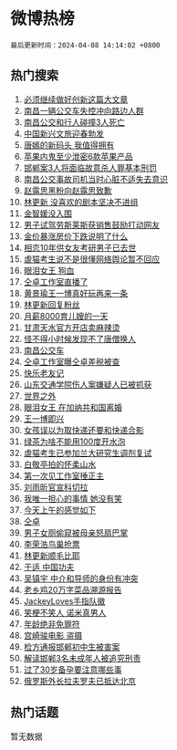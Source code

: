 # 微博热榜

`最后更新时间：2024-04-08 14:14:02 +0800`

## 热门搜索

1. [必须继续做好创新这篇大文章](https://m.weibo.cn/search?containerid=100103type%3D1%26t%3D10%26q%3D%23%E5%BF%85%E9%A1%BB%E7%BB%A7%E7%BB%AD%E5%81%9A%E5%A5%BD%E5%88%9B%E6%96%B0%E8%BF%99%E7%AF%87%E5%A4%A7%E6%96%87%E7%AB%A0%23&stream_entry_id=51&isnewpage=1&extparam=seat%3D1%26pos%3D0%26q%3D%2523%25E5%25BF%2585%25E9%25A1%25BB%25E7%25BB%25A7%25E7%25BB%25AD%25E5%2581%259A%25E5%25A5%25BD%25E5%2588%259B%25E6%2596%25B0%25E8%25BF%2599%25E7%25AF%2587%25E5%25A4%25A7%25E6%2596%2587%25E7%25AB%25A0%2523%26stream_entry_id%3D51%26dgr%3D0%26c_type%3D51%26filter_type%3Drealtimehot%26cate%3D10103%26display_time%3D1712556841%26pre_seqid%3D1712556841607016257129)
1. [南昌一辆公交车失控冲向路边人群](https://m.weibo.cn/search?containerid=100103type%3D1%26t%3D10%26q%3D%23%E5%8D%97%E6%98%8C%E4%B8%80%E8%BE%86%E5%85%AC%E4%BA%A4%E8%BD%A6%E5%A4%B1%E6%8E%A7%E5%86%B2%E5%90%91%E8%B7%AF%E8%BE%B9%E4%BA%BA%E7%BE%A4%23&stream_entry_id=31&isnewpage=1&extparam=seat%3D1%26pos%3D0%26flag%3D1%26q%3D%2523%25E5%258D%2597%25E6%2598%258C%25E4%25B8%2580%25E8%25BE%2586%25E5%2585%25AC%25E4%25BA%25A4%25E8%25BD%25A6%25E5%25A4%25B1%25E6%258E%25A7%25E5%2586%25B2%25E5%2590%2591%25E8%25B7%25AF%25E8%25BE%25B9%25E4%25BA%25BA%25E7%25BE%25A4%2523%26dgr%3D0%26c_type%3D31%26cate%3D5001%26band_rank%3D1%26stream_entry_id%3D31%26lcate%3D5001%26filter_type%3Drealtimehot%26realpos%3D1%26display_time%3D1712556841%26pre_seqid%3D1712556841607016257129)
1. [南昌公交和行人碰撞3人死亡](https://m.weibo.cn/search?containerid=100103type%3D1%26t%3D10%26q%3D%23%E5%8D%97%E6%98%8C%E5%85%AC%E4%BA%A4%E5%92%8C%E8%A1%8C%E4%BA%BA%E7%A2%B0%E6%92%9E3%E4%BA%BA%E6%AD%BB%E4%BA%A1%23&stream_entry_id=31&isnewpage=1&extparam=seat%3D1%26pos%3D1%26flag%3D1%26q%3D%2523%25E5%258D%2597%25E6%2598%258C%25E5%2585%25AC%25E4%25BA%25A4%25E5%2592%258C%25E8%25A1%258C%25E4%25BA%25BA%25E7%25A2%25B0%25E6%2592%259E3%25E4%25BA%25BA%25E6%25AD%25BB%25E4%25BA%25A1%2523%26dgr%3D0%26c_type%3D31%26cate%3D5001%26band_rank%3D2%26stream_entry_id%3D31%26lcate%3D5001%26filter_type%3Drealtimehot%26realpos%3D2%26display_time%3D1712556841%26pre_seqid%3D1712556841607016257129)
1. [中国新兴文旅迎春勃发](https://m.weibo.cn/search?containerid=100103type%3D1%26t%3D10%26q%3D%23%E4%B8%AD%E5%9B%BD%E6%96%B0%E5%85%B4%E6%96%87%E6%97%85%E8%BF%8E%E6%98%A5%E5%8B%83%E5%8F%91%23&stream_entry_id=31&isnewpage=1&extparam=seat%3D1%26pos%3D2%26flag%3D0%26q%3D%2523%25E4%25B8%25AD%25E5%259B%25BD%25E6%2596%25B0%25E5%2585%25B4%25E6%2596%2587%25E6%2597%2585%25E8%25BF%258E%25E6%2598%25A5%25E5%258B%2583%25E5%258F%2591%2523%26dgr%3D0%26c_type%3D31%26cate%3D5001%26band_rank%3D3%26stream_entry_id%3D31%26lcate%3D5001%26filter_type%3Drealtimehot%26realpos%3D3%26display_time%3D1712556841%26pre_seqid%3D1712556841607016257129)
1. [唐嫣的新码头 我值得拥有](https://m.weibo.cn/search?containerid=100103type%3D1%26t%3D10%26q%3D%23%E5%94%90%E5%AB%A3%E7%9A%84%E6%96%B0%E7%A0%81%E5%A4%B4+%E6%88%91%E5%80%BC%E5%BE%97%E6%8B%A5%E6%9C%89%23&stream_entry_id=31&isnewpage=1&extparam=seat%3D1%26pos%3D3%26topic_ad%3D1%26q%3D%2523%25E5%2594%2590%25E5%25AB%25A3%25E7%259A%2584%25E6%2596%25B0%25E7%25A0%2581%25E5%25A4%25B4%2520%25E6%2588%2591%25E5%2580%25BC%25E5%25BE%2597%25E6%258B%25A5%25E6%259C%2589%2523%26dgr%3D0%26c_type%3D31%26adid%3D230255%26cate%3D5001%26band_rank%3D4%26stream_entry_id%3D31%26is_ad_pos%3D1%26filter_type%3Drealtimehot%26lcate%3D5001%26display_time%3D1712556841%26pre_seqid%3D1712556841607016257129)
1. [苹果内鬼至少泄密6款苹果产品](https://m.weibo.cn/search?containerid=100103type%3D1%26t%3D10%26q%3D%23%E8%8B%B9%E6%9E%9C%E5%86%85%E9%AC%BC%E8%87%B3%E5%B0%91%E6%B3%84%E5%AF%866%E6%AC%BE%E8%8B%B9%E6%9E%9C%E4%BA%A7%E5%93%81%23&stream_entry_id=31&isnewpage=1&extparam=seat%3D1%26pos%3D4%26flag%3D2%26q%3D%2523%25E8%258B%25B9%25E6%259E%259C%25E5%2586%2585%25E9%25AC%25BC%25E8%2587%25B3%25E5%25B0%2591%25E6%25B3%2584%25E5%25AF%25866%25E6%25AC%25BE%25E8%258B%25B9%25E6%259E%259C%25E4%25BA%25A7%25E5%2593%2581%2523%26dgr%3D0%26c_type%3D31%26cate%3D5001%26band_rank%3D4%26stream_entry_id%3D31%26lcate%3D5001%26filter_type%3Drealtimehot%26realpos%3D4%26display_time%3D1712556841%26pre_seqid%3D1712556841607016257129)
1. [邯郸案3人将面临故意杀人罪基本刑罚](https://m.weibo.cn/search?containerid=100103type%3D1%26t%3D10%26q%3D%23%E9%82%AF%E9%83%B8%E6%A1%883%E4%BA%BA%E5%B0%86%E9%9D%A2%E4%B8%B4%E6%95%85%E6%84%8F%E6%9D%80%E4%BA%BA%E7%BD%AA%E5%9F%BA%E6%9C%AC%E5%88%91%E7%BD%9A%23&stream_entry_id=31&isnewpage=1&extparam=seat%3D1%26pos%3D5%26flag%3D0%26q%3D%2523%25E9%2582%25AF%25E9%2583%25B8%25E6%25A1%25883%25E4%25BA%25BA%25E5%25B0%2586%25E9%259D%25A2%25E4%25B8%25B4%25E6%2595%2585%25E6%2584%258F%25E6%259D%2580%25E4%25BA%25BA%25E7%25BD%25AA%25E5%259F%25BA%25E6%259C%25AC%25E5%2588%2591%25E7%25BD%259A%2523%26dgr%3D0%26c_type%3D31%26cate%3D5001%26band_rank%3D5%26stream_entry_id%3D31%26lcate%3D5001%26filter_type%3Drealtimehot%26realpos%3D5%26display_time%3D1712556841%26pre_seqid%3D1712556841607016257129)
1. [南昌公交事故司机当时心脏不适失去意识](https://m.weibo.cn/search?containerid=100103type%3D1%26t%3D10%26q%3D%23%E5%8D%97%E6%98%8C%E5%85%AC%E4%BA%A4%E4%BA%8B%E6%95%85%E5%8F%B8%E6%9C%BA%E5%BD%93%E6%97%B6%E5%BF%83%E8%84%8F%E4%B8%8D%E9%80%82%E5%A4%B1%E5%8E%BB%E6%84%8F%E8%AF%86%23&stream_entry_id=31&isnewpage=1&extparam=seat%3D1%26pos%3D6%26flag%3D1%26q%3D%2523%25E5%258D%2597%25E6%2598%258C%25E5%2585%25AC%25E4%25BA%25A4%25E4%25BA%258B%25E6%2595%2585%25E5%258F%25B8%25E6%259C%25BA%25E5%25BD%2593%25E6%2597%25B6%25E5%25BF%2583%25E8%2584%258F%25E4%25B8%258D%25E9%2580%2582%25E5%25A4%25B1%25E5%258E%25BB%25E6%2584%258F%25E8%25AF%2586%2523%26dgr%3D0%26c_type%3D31%26cate%3D5001%26band_rank%3D6%26stream_entry_id%3D31%26lcate%3D5001%26filter_type%3Drealtimehot%26realpos%3D6%26display_time%3D1712556841%26pre_seqid%3D1712556841607016257129)
1. [赵露思黑粉向赵露思致歉](https://m.weibo.cn/search?containerid=100103type%3D1%26t%3D10%26q%3D%23%E8%B5%B5%E9%9C%B2%E6%80%9D%E9%BB%91%E7%B2%89%E5%90%91%E8%B5%B5%E9%9C%B2%E6%80%9D%E8%87%B4%E6%AD%89%23&stream_entry_id=31&isnewpage=1&extparam=seat%3D1%26pos%3D7%26flag%3D1%26q%3D%2523%25E8%25B5%25B5%25E9%259C%25B2%25E6%2580%259D%25E9%25BB%2591%25E7%25B2%2589%25E5%2590%2591%25E8%25B5%25B5%25E9%259C%25B2%25E6%2580%259D%25E8%2587%25B4%25E6%25AD%2589%2523%26dgr%3D0%26c_type%3D31%26cate%3D5001%26band_rank%3D7%26stream_entry_id%3D31%26lcate%3D5001%26filter_type%3Drealtimehot%26realpos%3D7%26display_time%3D1712556841%26pre_seqid%3D1712556841607016257129)
1. [林更新 没喜欢的剧本坚决不进组](https://m.weibo.cn/search?containerid=100103type%3D1%26t%3D10%26q%3D%E6%9E%97%E6%9B%B4%E6%96%B0+%E6%B2%A1%E5%96%9C%E6%AC%A2%E7%9A%84%E5%89%A7%E6%9C%AC%E5%9D%9A%E5%86%B3%E4%B8%8D%E8%BF%9B%E7%BB%84&stream_entry_id=31&isnewpage=1&extparam=seat%3D1%26pos%3D8%26flag%3D1%26q%3D%25E6%259E%2597%25E6%259B%25B4%25E6%2596%25B0%2520%25E6%25B2%25A1%25E5%2596%259C%25E6%25AC%25A2%25E7%259A%2584%25E5%2589%25A7%25E6%259C%25AC%25E5%259D%259A%25E5%2586%25B3%25E4%25B8%258D%25E8%25BF%259B%25E7%25BB%2584%26dgr%3D0%26c_type%3D31%26cate%3D5001%26band_rank%3D8%26stream_entry_id%3D31%26lcate%3D5001%26filter_type%3Drealtimehot%26realpos%3D8%26display_time%3D1712556841%26pre_seqid%3D1712556841607016257129)
1. [金智媛没入围](https://m.weibo.cn/search?containerid=100103type%3D1%26t%3D10%26q%3D%E9%87%91%E6%99%BA%E5%AA%9B%E6%B2%A1%E5%85%A5%E5%9B%B4&stream_entry_id=31&isnewpage=1&extparam=seat%3D1%26pos%3D9%26flag%3D2%26q%3D%25E9%2587%2591%25E6%2599%25BA%25E5%25AA%259B%25E6%25B2%25A1%25E5%2585%25A5%25E5%259B%25B4%26dgr%3D0%26c_type%3D31%26cate%3D5001%26band_rank%3D9%26stream_entry_id%3D31%26lcate%3D5001%26filter_type%3Drealtimehot%26realpos%3D9%26display_time%3D1712556841%26pre_seqid%3D1712556841607016257129)
1. [男子试驾劳斯莱斯获销售鼓励打动网友](https://m.weibo.cn/search?containerid=100103type%3D1%26t%3D10%26q%3D%23%E7%94%B7%E5%AD%90%E8%AF%95%E9%A9%BE%E5%8A%B3%E6%96%AF%E8%8E%B1%E6%96%AF%E8%8E%B7%E9%94%80%E5%94%AE%E9%BC%93%E5%8A%B1%E6%89%93%E5%8A%A8%E7%BD%91%E5%8F%8B%23&stream_entry_id=31&isnewpage=1&extparam=seat%3D1%26pos%3D10%26flag%3D32768%26q%3D%2523%25E7%2594%25B7%25E5%25AD%2590%25E8%25AF%2595%25E9%25A9%25BE%25E5%258A%25B3%25E6%2596%25AF%25E8%258E%25B1%25E6%2596%25AF%25E8%258E%25B7%25E9%2594%2580%25E5%2594%25AE%25E9%25BC%2593%25E5%258A%25B1%25E6%2589%2593%25E5%258A%25A8%25E7%25BD%2591%25E5%258F%258B%2523%26dgr%3D0%26c_type%3D31%26cate%3D5001%26band_rank%3D10%26stream_entry_id%3D31%26lcate%3D5001%26filter_type%3Drealtimehot%26realpos%3D10%26display_time%3D1712556841%26pre_seqid%3D1712556841607016257129)
1. [金价暴涨房价下跌说明了什么](https://m.weibo.cn/search?containerid=100103type%3D1%26t%3D10%26q%3D%E9%87%91%E4%BB%B7%E6%9A%B4%E6%B6%A8%E6%88%BF%E4%BB%B7%E4%B8%8B%E8%B7%8C%E8%AF%B4%E6%98%8E%E4%BA%86%E4%BB%80%E4%B9%88&stream_entry_id=31&isnewpage=1&extparam=seat%3D1%26pos%3D11%26flag%3D2%26q%3D%25E9%2587%2591%25E4%25BB%25B7%25E6%259A%25B4%25E6%25B6%25A8%25E6%2588%25BF%25E4%25BB%25B7%25E4%25B8%258B%25E8%25B7%258C%25E8%25AF%25B4%25E6%2598%258E%25E4%25BA%2586%25E4%25BB%2580%25E4%25B9%2588%26dgr%3D0%26c_type%3D31%26cate%3D5001%26band_rank%3D11%26stream_entry_id%3D31%26lcate%3D5001%26filter_type%3Drealtimehot%26realpos%3D11%26display_time%3D1712556841%26pre_seqid%3D1712556841607016257129)
1. [相恋10年供女友考研男子已去世](https://m.weibo.cn/search?containerid=100103type%3D1%26t%3D10%26q%3D%23%E7%9B%B8%E6%81%8B10%E5%B9%B4%E4%BE%9B%E5%A5%B3%E5%8F%8B%E8%80%83%E7%A0%94%E7%94%B7%E5%AD%90%E5%B7%B2%E5%8E%BB%E4%B8%96%23&stream_entry_id=31&isnewpage=1&extparam=seat%3D1%26pos%3D12%26flag%3D1%26q%3D%2523%25E7%259B%25B8%25E6%2581%258B10%25E5%25B9%25B4%25E4%25BE%259B%25E5%25A5%25B3%25E5%258F%258B%25E8%2580%2583%25E7%25A0%2594%25E7%2594%25B7%25E5%25AD%2590%25E5%25B7%25B2%25E5%258E%25BB%25E4%25B8%2596%2523%26dgr%3D0%26c_type%3D31%26cate%3D5001%26band_rank%3D12%26stream_entry_id%3D31%26lcate%3D5001%26filter_type%3Drealtimehot%26realpos%3D12%26display_time%3D1712556841%26pre_seqid%3D1712556841607016257129)
1. [虐猫考生说不是很懂网络舆论暂不回应](https://m.weibo.cn/search?containerid=100103type%3D1%26t%3D10%26q%3D%23%E8%99%90%E7%8C%AB%E8%80%83%E7%94%9F%E8%AF%B4%E4%B8%8D%E6%98%AF%E5%BE%88%E6%87%82%E7%BD%91%E7%BB%9C%E8%88%86%E8%AE%BA%E6%9A%82%E4%B8%8D%E5%9B%9E%E5%BA%94%23&stream_entry_id=31&isnewpage=1&extparam=seat%3D1%26pos%3D13%26flag%3D2%26q%3D%2523%25E8%2599%2590%25E7%258C%25AB%25E8%2580%2583%25E7%2594%259F%25E8%25AF%25B4%25E4%25B8%258D%25E6%2598%25AF%25E5%25BE%2588%25E6%2587%2582%25E7%25BD%2591%25E7%25BB%259C%25E8%2588%2586%25E8%25AE%25BA%25E6%259A%2582%25E4%25B8%258D%25E5%259B%259E%25E5%25BA%2594%2523%26dgr%3D0%26c_type%3D31%26cate%3D5001%26band_rank%3D13%26stream_entry_id%3D31%26lcate%3D5001%26filter_type%3Drealtimehot%26realpos%3D13%26display_time%3D1712556841%26pre_seqid%3D1712556841607016257129)
1. [眼泪女王 狗血](https://m.weibo.cn/search?containerid=100103type%3D1%26t%3D10%26q%3D%E7%9C%BC%E6%B3%AA%E5%A5%B3%E7%8E%8B+%E7%8B%97%E8%A1%80&stream_entry_id=31&isnewpage=1&extparam=seat%3D1%26pos%3D14%26flag%3D1%26q%3D%25E7%259C%25BC%25E6%25B3%25AA%25E5%25A5%25B3%25E7%258E%258B%2520%25E7%258B%2597%25E8%25A1%2580%26dgr%3D0%26c_type%3D31%26cate%3D5001%26band_rank%3D14%26stream_entry_id%3D31%26lcate%3D5001%26filter_type%3Drealtimehot%26realpos%3D14%26display_time%3D1712556841%26pre_seqid%3D1712556841607016257129)
1. [仝卓工作室直播了](https://m.weibo.cn/search?containerid=100103type%3D1%26t%3D10%26q%3D%23%E4%BB%9D%E5%8D%93%E5%B7%A5%E4%BD%9C%E5%AE%A4%E7%9B%B4%E6%92%AD%E4%BA%86%23&stream_entry_id=31&isnewpage=1&extparam=seat%3D1%26pos%3D15%26flag%3D0%26q%3D%2523%25E4%25BB%259D%25E5%258D%2593%25E5%25B7%25A5%25E4%25BD%259C%25E5%25AE%25A4%25E7%259B%25B4%25E6%2592%25AD%25E4%25BA%2586%2523%26dgr%3D0%26c_type%3D31%26cate%3D5001%26band_rank%3D15%26stream_entry_id%3D31%26lcate%3D5001%26filter_type%3Drealtimehot%26realpos%3D15%26display_time%3D1712556841%26pre_seqid%3D1712556841607016257129)
1. [黄景瑜王一博真好玩再来一条](https://m.weibo.cn/search?containerid=100103type%3D1%26t%3D10%26q%3D%23%E9%BB%84%E6%99%AF%E7%91%9C%E7%8E%8B%E4%B8%80%E5%8D%9A%E7%9C%9F%E5%A5%BD%E7%8E%A9%E5%86%8D%E6%9D%A5%E4%B8%80%E6%9D%A1%23&stream_entry_id=31&isnewpage=1&extparam=seat%3D1%26pos%3D16%26flag%3D1%26q%3D%2523%25E9%25BB%2584%25E6%2599%25AF%25E7%2591%259C%25E7%258E%258B%25E4%25B8%2580%25E5%258D%259A%25E7%259C%259F%25E5%25A5%25BD%25E7%258E%25A9%25E5%2586%258D%25E6%259D%25A5%25E4%25B8%2580%25E6%259D%25A1%2523%26dgr%3D0%26c_type%3D31%26cate%3D5001%26band_rank%3D16%26stream_entry_id%3D31%26lcate%3D5001%26filter_type%3Drealtimehot%26realpos%3D16%26display_time%3D1712556841%26pre_seqid%3D1712556841607016257129)
1. [林更新回复粉丝](https://m.weibo.cn/search?containerid=100103type%3D1%26t%3D10%26q%3D%E6%9E%97%E6%9B%B4%E6%96%B0%E5%9B%9E%E5%A4%8D%E7%B2%89%E4%B8%9D&stream_entry_id=31&isnewpage=1&extparam=seat%3D1%26pos%3D17%26flag%3D1%26q%3D%25E6%259E%2597%25E6%259B%25B4%25E6%2596%25B0%25E5%259B%259E%25E5%25A4%258D%25E7%25B2%2589%25E4%25B8%259D%26dgr%3D0%26c_type%3D31%26cate%3D5001%26band_rank%3D17%26stream_entry_id%3D31%26lcate%3D5001%26filter_type%3Drealtimehot%26realpos%3D17%26display_time%3D1712556841%26pre_seqid%3D1712556841607016257129)
1. [月薪8000育儿嫂的一天](https://m.weibo.cn/search?containerid=100103type%3D1%26t%3D10%26q%3D%23%E6%9C%88%E8%96%AA8000%E8%82%B2%E5%84%BF%E5%AB%82%E7%9A%84%E4%B8%80%E5%A4%A9%23&stream_entry_id=31&isnewpage=1&extparam=seat%3D1%26pos%3D18%26flag%3D0%26q%3D%2523%25E6%259C%2588%25E8%2596%25AA8000%25E8%2582%25B2%25E5%2584%25BF%25E5%25AB%2582%25E7%259A%2584%25E4%25B8%2580%25E5%25A4%25A9%2523%26dgr%3D0%26c_type%3D31%26cate%3D5001%26band_rank%3D18%26stream_entry_id%3D31%26lcate%3D5001%26filter_type%3Drealtimehot%26realpos%3D18%26display_time%3D1712556841%26pre_seqid%3D1712556841607016257129)
1. [甘肃天水官方开店卖麻辣烫](https://m.weibo.cn/search?containerid=100103type%3D1%26t%3D10%26q%3D%23%E7%94%98%E8%82%83%E5%A4%A9%E6%B0%B4%E5%AE%98%E6%96%B9%E5%BC%80%E5%BA%97%E5%8D%96%E9%BA%BB%E8%BE%A3%E7%83%AB%23&stream_entry_id=31&isnewpage=1&extparam=seat%3D1%26pos%3D19%26flag%3D1%26q%3D%2523%25E7%2594%2598%25E8%2582%2583%25E5%25A4%25A9%25E6%25B0%25B4%25E5%25AE%2598%25E6%2596%25B9%25E5%25BC%2580%25E5%25BA%2597%25E5%258D%2596%25E9%25BA%25BB%25E8%25BE%25A3%25E7%2583%25AB%2523%26dgr%3D0%26c_type%3D31%26cate%3D5001%26band_rank%3D19%26stream_entry_id%3D31%26lcate%3D5001%26filter_type%3Drealtimehot%26realpos%3D19%26display_time%3D1712556841%26pre_seqid%3D1712556841607016257129)
1. [怪不得小时候发现不了唐僧换人](https://m.weibo.cn/search?containerid=100103type%3D1%26t%3D10%26q%3D%E6%80%AA%E4%B8%8D%E5%BE%97%E5%B0%8F%E6%97%B6%E5%80%99%E5%8F%91%E7%8E%B0%E4%B8%8D%E4%BA%86%E5%94%90%E5%83%A7%E6%8D%A2%E4%BA%BA&stream_entry_id=31&isnewpage=1&extparam=seat%3D1%26pos%3D20%26flag%3D0%26q%3D%25E6%2580%25AA%25E4%25B8%258D%25E5%25BE%2597%25E5%25B0%258F%25E6%2597%25B6%25E5%2580%2599%25E5%258F%2591%25E7%258E%25B0%25E4%25B8%258D%25E4%25BA%2586%25E5%2594%2590%25E5%2583%25A7%25E6%258D%25A2%25E4%25BA%25BA%26dgr%3D0%26c_type%3D31%26cate%3D5001%26band_rank%3D20%26stream_entry_id%3D31%26lcate%3D5001%26filter_type%3Drealtimehot%26realpos%3D20%26display_time%3D1712556841%26pre_seqid%3D1712556841607016257129)
1. [南昌公交车](https://m.weibo.cn/search?containerid=100103type%3D1%26t%3D10%26q%3D%E5%8D%97%E6%98%8C%E5%85%AC%E4%BA%A4%E8%BD%A6&stream_entry_id=31&isnewpage=1&extparam=seat%3D1%26pos%3D21%26flag%3D1%26q%3D%25E5%258D%2597%25E6%2598%258C%25E5%2585%25AC%25E4%25BA%25A4%25E8%25BD%25A6%26dgr%3D0%26c_type%3D31%26cate%3D5001%26band_rank%3D21%26stream_entry_id%3D31%26lcate%3D5001%26filter_type%3Drealtimehot%26realpos%3D21%26display_time%3D1712556841%26pre_seqid%3D1712556841607016257129)
1. [仝卓工作室曝仝卓差税被查](https://m.weibo.cn/search?containerid=100103type%3D1%26t%3D10%26q%3D%23%E4%BB%9D%E5%8D%93%E5%B7%A5%E4%BD%9C%E5%AE%A4%E6%9B%9D%E4%BB%9D%E5%8D%93%E5%B7%AE%E7%A8%8E%E8%A2%AB%E6%9F%A5%23&stream_entry_id=31&isnewpage=1&extparam=seat%3D1%26pos%3D22%26flag%3D0%26q%3D%2523%25E4%25BB%259D%25E5%258D%2593%25E5%25B7%25A5%25E4%25BD%259C%25E5%25AE%25A4%25E6%259B%259D%25E4%25BB%259D%25E5%258D%2593%25E5%25B7%25AE%25E7%25A8%258E%25E8%25A2%25AB%25E6%259F%25A5%2523%26dgr%3D0%26c_type%3D31%26cate%3D5001%26band_rank%3D22%26stream_entry_id%3D31%26lcate%3D5001%26filter_type%3Drealtimehot%26realpos%3D22%26display_time%3D1712556841%26pre_seqid%3D1712556841607016257129)
1. [快乐老友记](https://m.weibo.cn/search?containerid=100103type%3D1%26t%3D10%26q%3D%E5%BF%AB%E4%B9%90%E8%80%81%E5%8F%8B%E8%AE%B0&stream_entry_id=31&isnewpage=1&extparam=seat%3D1%26pos%3D23%26flag%3D1%26q%3D%25E5%25BF%25AB%25E4%25B9%2590%25E8%2580%2581%25E5%258F%258B%25E8%25AE%25B0%26dgr%3D0%26c_type%3D31%26cate%3D5001%26band_rank%3D23%26stream_entry_id%3D31%26lcate%3D5001%26filter_type%3Drealtimehot%26realpos%3D23%26display_time%3D1712556841%26pre_seqid%3D1712556841607016257129)
1. [山东交通学院伤人案嫌疑人已被抓获](https://m.weibo.cn/search?containerid=100103type%3D1%26t%3D10%26q%3D%23%E5%B1%B1%E4%B8%9C%E4%BA%A4%E9%80%9A%E5%AD%A6%E9%99%A2%E4%BC%A4%E4%BA%BA%E6%A1%88%E5%AB%8C%E7%96%91%E4%BA%BA%E5%B7%B2%E8%A2%AB%E6%8A%93%E8%8E%B7%23&stream_entry_id=31&isnewpage=1&extparam=seat%3D1%26pos%3D24%26flag%3D1%26q%3D%2523%25E5%25B1%25B1%25E4%25B8%259C%25E4%25BA%25A4%25E9%2580%259A%25E5%25AD%25A6%25E9%2599%25A2%25E4%25BC%25A4%25E4%25BA%25BA%25E6%25A1%2588%25E5%25AB%258C%25E7%2596%2591%25E4%25BA%25BA%25E5%25B7%25B2%25E8%25A2%25AB%25E6%258A%2593%25E8%258E%25B7%2523%26dgr%3D0%26c_type%3D31%26cate%3D5001%26band_rank%3D24%26stream_entry_id%3D31%26lcate%3D5001%26filter_type%3Drealtimehot%26realpos%3D24%26display_time%3D1712556841%26pre_seqid%3D1712556841607016257129)
1. [世界之外](https://m.weibo.cn/search?containerid=100103type%3D1%26t%3D10%26q%3D%E4%B8%96%E7%95%8C%E4%B9%8B%E5%A4%96&stream_entry_id=31&isnewpage=1&extparam=seat%3D1%26pos%3D25%26flag%3D1%26q%3D%25E4%25B8%2596%25E7%2595%258C%25E4%25B9%258B%25E5%25A4%2596%26dgr%3D0%26c_type%3D31%26cate%3D5001%26band_rank%3D25%26stream_entry_id%3D31%26lcate%3D5001%26filter_type%3Drealtimehot%26realpos%3D25%26display_time%3D1712556841%26pre_seqid%3D1712556841607016257129)
1. [眼泪女王 在加纳共和国离婚](https://m.weibo.cn/search?containerid=100103type%3D1%26t%3D10%26q%3D%E7%9C%BC%E6%B3%AA%E5%A5%B3%E7%8E%8B+%E5%9C%A8%E5%8A%A0%E7%BA%B3%E5%85%B1%E5%92%8C%E5%9B%BD%E7%A6%BB%E5%A9%9A&stream_entry_id=31&isnewpage=1&extparam=seat%3D1%26pos%3D26%26flag%3D0%26q%3D%25E7%259C%25BC%25E6%25B3%25AA%25E5%25A5%25B3%25E7%258E%258B%2520%25E5%259C%25A8%25E5%258A%25A0%25E7%25BA%25B3%25E5%2585%25B1%25E5%2592%258C%25E5%259B%25BD%25E7%25A6%25BB%25E5%25A9%259A%26dgr%3D0%26c_type%3D31%26cate%3D5001%26band_rank%3D26%26stream_entry_id%3D31%26lcate%3D5001%26filter_type%3Drealtimehot%26realpos%3D26%26display_time%3D1712556841%26pre_seqid%3D1712556841607016257129)
1. [王一博即兴](https://m.weibo.cn/search?containerid=100103type%3D1%26t%3D10%26q%3D%E7%8E%8B%E4%B8%80%E5%8D%9A%E5%8D%B3%E5%85%B4&stream_entry_id=31&isnewpage=1&extparam=seat%3D1%26pos%3D27%26flag%3D1%26q%3D%25E7%258E%258B%25E4%25B8%2580%25E5%258D%259A%25E5%258D%25B3%25E5%2585%25B4%26dgr%3D0%26c_type%3D31%26cate%3D5001%26band_rank%3D27%26stream_entry_id%3D31%26lcate%3D5001%26filter_type%3Drealtimehot%26realpos%3D27%26display_time%3D1712556841%26pre_seqid%3D1712556841607016257129)
1. [女孩误以为取快递还要和快递合影](https://m.weibo.cn/search?containerid=100103type%3D1%26t%3D10%26q%3D%E5%A5%B3%E5%AD%A9%E8%AF%AF%E4%BB%A5%E4%B8%BA%E5%8F%96%E5%BF%AB%E9%80%92%E8%BF%98%E8%A6%81%E5%92%8C%E5%BF%AB%E9%80%92%E5%90%88%E5%BD%B1&stream_entry_id=31&isnewpage=1&extparam=seat%3D1%26pos%3D28%26flag%3D0%26q%3D%25E5%25A5%25B3%25E5%25AD%25A9%25E8%25AF%25AF%25E4%25BB%25A5%25E4%25B8%25BA%25E5%258F%2596%25E5%25BF%25AB%25E9%2580%2592%25E8%25BF%2598%25E8%25A6%2581%25E5%2592%258C%25E5%25BF%25AB%25E9%2580%2592%25E5%2590%2588%25E5%25BD%25B1%26dgr%3D0%26c_type%3D31%26cate%3D5001%26band_rank%3D28%26stream_entry_id%3D31%26lcate%3D5001%26filter_type%3Drealtimehot%26realpos%3D28%26display_time%3D1712556841%26pre_seqid%3D1712556841607016257129)
1. [绿茶为啥不能用100度开水泡](https://m.weibo.cn/search?containerid=100103type%3D1%26t%3D10%26q%3D%23%E7%BB%BF%E8%8C%B6%E4%B8%BA%E5%95%A5%E4%B8%8D%E8%83%BD%E7%94%A8100%E5%BA%A6%E5%BC%80%E6%B0%B4%E6%B3%A1%23&stream_entry_id=31&isnewpage=1&extparam=seat%3D1%26pos%3D29%26flag%3D1%26q%3D%2523%25E7%25BB%25BF%25E8%258C%25B6%25E4%25B8%25BA%25E5%2595%25A5%25E4%25B8%258D%25E8%2583%25BD%25E7%2594%25A8100%25E5%25BA%25A6%25E5%25BC%2580%25E6%25B0%25B4%25E6%25B3%25A1%2523%26dgr%3D0%26c_type%3D31%26cate%3D5001%26band_rank%3D29%26stream_entry_id%3D31%26lcate%3D5001%26filter_type%3Drealtimehot%26realpos%3D29%26display_time%3D1712556841%26pre_seqid%3D1712556841607016257129)
1. [虐猫考生已参加兰大研究生调剂复试](https://m.weibo.cn/search?containerid=100103type%3D1%26t%3D10%26q%3D%23%E8%99%90%E7%8C%AB%E8%80%83%E7%94%9F%E5%B7%B2%E5%8F%82%E5%8A%A0%E5%85%B0%E5%A4%A7%E7%A0%94%E7%A9%B6%E7%94%9F%E8%B0%83%E5%89%82%E5%A4%8D%E8%AF%95%23&stream_entry_id=31&isnewpage=1&extparam=seat%3D1%26pos%3D30%26flag%3D0%26q%3D%2523%25E8%2599%2590%25E7%258C%25AB%25E8%2580%2583%25E7%2594%259F%25E5%25B7%25B2%25E5%258F%2582%25E5%258A%25A0%25E5%2585%25B0%25E5%25A4%25A7%25E7%25A0%2594%25E7%25A9%25B6%25E7%2594%259F%25E8%25B0%2583%25E5%2589%2582%25E5%25A4%258D%25E8%25AF%2595%2523%26dgr%3D0%26c_type%3D31%26cate%3D5001%26band_rank%3D30%26stream_entry_id%3D31%26lcate%3D5001%26filter_type%3Drealtimehot%26realpos%3D30%26display_time%3D1712556841%26pre_seqid%3D1712556841607016257129)
1. [白敬亭拍的怀柔山水](https://m.weibo.cn/search?containerid=100103type%3D1%26t%3D10%26q%3D%23%E7%99%BD%E6%95%AC%E4%BA%AD%E6%8B%8D%E7%9A%84%E6%80%80%E6%9F%94%E5%B1%B1%E6%B0%B4%23&stream_entry_id=31&isnewpage=1&extparam=seat%3D1%26pos%3D31%26flag%3D1%26q%3D%2523%25E7%2599%25BD%25E6%2595%25AC%25E4%25BA%25AD%25E6%258B%258D%25E7%259A%2584%25E6%2580%2580%25E6%259F%2594%25E5%25B1%25B1%25E6%25B0%25B4%2523%26dgr%3D0%26c_type%3D31%26cate%3D5001%26band_rank%3D31%26stream_entry_id%3D31%26lcate%3D5001%26filter_type%3Drealtimehot%26realpos%3D31%26display_time%3D1712556841%26pre_seqid%3D1712556841607016257129)
1. [第一次见工作室捶正主](https://m.weibo.cn/search?containerid=100103type%3D1%26t%3D10%26q%3D%23%E7%AC%AC%E4%B8%80%E6%AC%A1%E8%A7%81%E5%B7%A5%E4%BD%9C%E5%AE%A4%E6%8D%B6%E6%AD%A3%E4%B8%BB%23&stream_entry_id=31&isnewpage=1&extparam=seat%3D1%26pos%3D32%26flag%3D1%26q%3D%2523%25E7%25AC%25AC%25E4%25B8%2580%25E6%25AC%25A1%25E8%25A7%2581%25E5%25B7%25A5%25E4%25BD%259C%25E5%25AE%25A4%25E6%258D%25B6%25E6%25AD%25A3%25E4%25B8%25BB%2523%26dgr%3D0%26c_type%3D31%26cate%3D5001%26band_rank%3D32%26stream_entry_id%3D31%26lcate%3D5001%26filter_type%3Drealtimehot%26realpos%3D32%26display_time%3D1712556841%26pre_seqid%3D1712556841607016257129)
1. [刘雨昕官宣科切拉](https://m.weibo.cn/search?containerid=100103type%3D1%26t%3D10%26q%3D%23%E5%88%98%E9%9B%A8%E6%98%95%E5%AE%98%E5%AE%A3%E7%A7%91%E5%88%87%E6%8B%89%23&stream_entry_id=31&isnewpage=1&extparam=seat%3D1%26pos%3D33%26flag%3D0%26q%3D%2523%25E5%2588%2598%25E9%259B%25A8%25E6%2598%2595%25E5%25AE%2598%25E5%25AE%25A3%25E7%25A7%2591%25E5%2588%2587%25E6%258B%2589%2523%26dgr%3D0%26c_type%3D31%26cate%3D5001%26band_rank%3D33%26stream_entry_id%3D31%26lcate%3D5001%26filter_type%3Drealtimehot%26realpos%3D33%26display_time%3D1712556841%26pre_seqid%3D1712556841607016257129)
1. [我唯一担心的事情 她没有笑](https://m.weibo.cn/search?containerid=100103type%3D1%26t%3D10%26q%3D%E6%88%91%E5%94%AF%E4%B8%80%E6%8B%85%E5%BF%83%E7%9A%84%E4%BA%8B%E6%83%85+%E5%A5%B9%E6%B2%A1%E6%9C%89%E7%AC%91&stream_entry_id=31&isnewpage=1&extparam=seat%3D1%26pos%3D34%26flag%3D1%26q%3D%25E6%2588%2591%25E5%2594%25AF%25E4%25B8%2580%25E6%258B%2585%25E5%25BF%2583%25E7%259A%2584%25E4%25BA%258B%25E6%2583%2585%2520%25E5%25A5%25B9%25E6%25B2%25A1%25E6%259C%2589%25E7%25AC%2591%26dgr%3D0%26c_type%3D31%26cate%3D5001%26band_rank%3D34%26stream_entry_id%3D31%26lcate%3D5001%26filter_type%3Drealtimehot%26realpos%3D34%26display_time%3D1712556841%26pre_seqid%3D1712556841607016257129)
1. [今天上午的感觉如下](https://m.weibo.cn/search?containerid=100103type%3D1%26t%3D10%26q%3D%E4%BB%8A%E5%A4%A9%E4%B8%8A%E5%8D%88%E7%9A%84%E6%84%9F%E8%A7%89%E5%A6%82%E4%B8%8B&stream_entry_id=31&isnewpage=1&extparam=seat%3D1%26pos%3D35%26flag%3D1%26q%3D%25E4%25BB%258A%25E5%25A4%25A9%25E4%25B8%258A%25E5%258D%2588%25E7%259A%2584%25E6%2584%259F%25E8%25A7%2589%25E5%25A6%2582%25E4%25B8%258B%26dgr%3D0%26c_type%3D31%26cate%3D5001%26band_rank%3D35%26stream_entry_id%3D31%26lcate%3D5001%26filter_type%3Drealtimehot%26realpos%3D35%26display_time%3D1712556841%26pre_seqid%3D1712556841607016257129)
1. [仝卓](https://m.weibo.cn/search?containerid=100103type%3D1%26t%3D10%26q%3D%E4%BB%9D%E5%8D%93&stream_entry_id=31&isnewpage=1&extparam=seat%3D1%26pos%3D36%26flag%3D0%26q%3D%25E4%25BB%259D%25E5%258D%2593%26dgr%3D0%26c_type%3D31%26cate%3D5001%26band_rank%3D36%26stream_entry_id%3D31%26lcate%3D5001%26filter_type%3Drealtimehot%26realpos%3D36%26display_time%3D1712556841%26pre_seqid%3D1712556841607016257129)
1. [男子女厕偷窥被母亲怒扇巴掌](https://m.weibo.cn/search?containerid=100103type%3D1%26t%3D10%26q%3D%23%E7%94%B7%E5%AD%90%E5%A5%B3%E5%8E%95%E5%81%B7%E7%AA%A5%E8%A2%AB%E6%AF%8D%E4%BA%B2%E6%80%92%E6%89%87%E5%B7%B4%E6%8E%8C%23&stream_entry_id=31&isnewpage=1&extparam=seat%3D1%26pos%3D37%26flag%3D0%26q%3D%2523%25E7%2594%25B7%25E5%25AD%2590%25E5%25A5%25B3%25E5%258E%2595%25E5%2581%25B7%25E7%25AA%25A5%25E8%25A2%25AB%25E6%25AF%258D%25E4%25BA%25B2%25E6%2580%2592%25E6%2589%2587%25E5%25B7%25B4%25E6%258E%258C%2523%26dgr%3D0%26c_type%3D31%26cate%3D5001%26band_rank%3D37%26stream_entry_id%3D31%26lcate%3D5001%26filter_type%3Drealtimehot%26realpos%3D37%26display_time%3D1712556841%26pre_seqid%3D1712556841607016257129)
1. [李荣浩鸟巢抢票](https://m.weibo.cn/search?containerid=100103type%3D1%26t%3D10%26q%3D%E6%9D%8E%E8%8D%A3%E6%B5%A9%E9%B8%9F%E5%B7%A2%E6%8A%A2%E7%A5%A8&stream_entry_id=31&isnewpage=1&extparam=seat%3D1%26pos%3D38%26flag%3D1%26q%3D%25E6%259D%258E%25E8%258D%25A3%25E6%25B5%25A9%25E9%25B8%259F%25E5%25B7%25A2%25E6%258A%25A2%25E7%25A5%25A8%26dgr%3D0%26c_type%3D31%26cate%3D5001%26band_rank%3D38%26stream_entry_id%3D31%26lcate%3D5001%26filter_type%3Drealtimehot%26realpos%3D38%26display_time%3D1712556841%26pre_seqid%3D1712556841607016257129)
1. [林更新顺毛比耶](https://m.weibo.cn/search?containerid=100103type%3D1%26t%3D10%26q%3D%23%E6%9E%97%E6%9B%B4%E6%96%B0%E9%A1%BA%E6%AF%9B%E6%AF%94%E8%80%B6%23&stream_entry_id=31&isnewpage=1&extparam=seat%3D1%26pos%3D39%26flag%3D0%26q%3D%2523%25E6%259E%2597%25E6%259B%25B4%25E6%2596%25B0%25E9%25A1%25BA%25E6%25AF%259B%25E6%25AF%2594%25E8%2580%25B6%2523%26dgr%3D0%26c_type%3D31%26cate%3D5001%26band_rank%3D39%26stream_entry_id%3D31%26lcate%3D5001%26filter_type%3Drealtimehot%26realpos%3D39%26display_time%3D1712556841%26pre_seqid%3D1712556841607016257129)
1. [于适 中国功夫](https://m.weibo.cn/search?containerid=100103type%3D1%26t%3D10%26q%3D%E4%BA%8E%E9%80%82+%E4%B8%AD%E5%9B%BD%E5%8A%9F%E5%A4%AB&stream_entry_id=31&isnewpage=1&extparam=seat%3D1%26pos%3D40%26flag%3D1%26q%3D%25E4%25BA%258E%25E9%2580%2582%2520%25E4%25B8%25AD%25E5%259B%25BD%25E5%258A%259F%25E5%25A4%25AB%26dgr%3D0%26c_type%3D31%26cate%3D5001%26band_rank%3D40%26stream_entry_id%3D31%26lcate%3D5001%26filter_type%3Drealtimehot%26realpos%3D40%26display_time%3D1712556841%26pre_seqid%3D1712556841607016257129)
1. [吴镇宇 中介和导师的身份有冲突](https://m.weibo.cn/search?containerid=100103type%3D1%26t%3D10%26q%3D%E5%90%B4%E9%95%87%E5%AE%87+%E4%B8%AD%E4%BB%8B%E5%92%8C%E5%AF%BC%E5%B8%88%E7%9A%84%E8%BA%AB%E4%BB%BD%E6%9C%89%E5%86%B2%E7%AA%81&stream_entry_id=31&isnewpage=1&extparam=seat%3D1%26pos%3D41%26flag%3D1%26q%3D%25E5%2590%25B4%25E9%2595%2587%25E5%25AE%2587%2520%25E4%25B8%25AD%25E4%25BB%258B%25E5%2592%258C%25E5%25AF%25BC%25E5%25B8%2588%25E7%259A%2584%25E8%25BA%25AB%25E4%25BB%25BD%25E6%259C%2589%25E5%2586%25B2%25E7%25AA%2581%26dgr%3D0%26c_type%3D31%26cate%3D5001%26band_rank%3D41%26stream_entry_id%3D31%26lcate%3D5001%26filter_type%3Drealtimehot%26realpos%3D41%26display_time%3D1712556841%26pre_seqid%3D1712556841607016257129)
1. [老乡鸡20万字菜品溯源报告](https://m.weibo.cn/search?containerid=100103type%3D1%26t%3D10%26q%3D%23%E8%80%81%E4%B9%A1%E9%B8%A120%E4%B8%87%E5%AD%97%E8%8F%9C%E5%93%81%E6%BA%AF%E6%BA%90%E6%8A%A5%E5%91%8A%23&stream_entry_id=31&isnewpage=1&extparam=seat%3D1%26pos%3D42%26flag%3D0%26q%3D%2523%25E8%2580%2581%25E4%25B9%25A1%25E9%25B8%25A120%25E4%25B8%2587%25E5%25AD%2597%25E8%258F%259C%25E5%2593%2581%25E6%25BA%25AF%25E6%25BA%2590%25E6%258A%25A5%25E5%2591%258A%2523%26dgr%3D0%26c_type%3D31%26adid%3D230311%26cate%3D5001%26band_rank%3D42%26stream_entry_id%3D31%26lcate%3D5001%26filter_type%3Drealtimehot%26realpos%3D42%26display_time%3D1712556841%26pre_seqid%3D1712556841607016257129)
1. [JackeyLoves手指队徽](https://m.weibo.cn/search?containerid=100103type%3D1%26t%3D10%26q%3D%23JackeyLoves%E6%89%8B%E6%8C%87%E9%98%9F%E5%BE%BD%23&stream_entry_id=31&isnewpage=1&extparam=seat%3D1%26pos%3D43%26flag%3D1%26q%3D%2523JackeyLoves%25E6%2589%258B%25E6%258C%2587%25E9%2598%259F%25E5%25BE%25BD%2523%26dgr%3D0%26c_type%3D31%26cate%3D5001%26band_rank%3D43%26stream_entry_id%3D31%26lcate%3D5001%26filter_type%3Drealtimehot%26realpos%3D43%26display_time%3D1712556841%26pre_seqid%3D1712556841607016257129)
1. [笑梗不笑人 诺米真男人](https://m.weibo.cn/search?containerid=100103type%3D1%26t%3D10%26q%3D%E7%AC%91%E6%A2%97%E4%B8%8D%E7%AC%91%E4%BA%BA+%E8%AF%BA%E7%B1%B3%E7%9C%9F%E7%94%B7%E4%BA%BA&stream_entry_id=31&isnewpage=1&extparam=seat%3D1%26pos%3D44%26flag%3D1%26q%3D%25E7%25AC%2591%25E6%25A2%2597%25E4%25B8%258D%25E7%25AC%2591%25E4%25BA%25BA%2520%25E8%25AF%25BA%25E7%25B1%25B3%25E7%259C%259F%25E7%2594%25B7%25E4%25BA%25BA%26dgr%3D0%26c_type%3D31%26cate%3D5001%26band_rank%3D44%26stream_entry_id%3D31%26lcate%3D5001%26filter_type%3Drealtimehot%26realpos%3D44%26display_time%3D1712556841%26pre_seqid%3D1712556841607016257129)
1. [年龄绝非免罪符](https://m.weibo.cn/search?containerid=100103type%3D1%26t%3D10%26q%3D%23%E5%B9%B4%E9%BE%84%E7%BB%9D%E9%9D%9E%E5%85%8D%E7%BD%AA%E7%AC%A6%23&stream_entry_id=31&isnewpage=1&extparam=seat%3D1%26pos%3D45%26flag%3D1%26q%3D%2523%25E5%25B9%25B4%25E9%25BE%2584%25E7%25BB%259D%25E9%259D%259E%25E5%2585%258D%25E7%25BD%25AA%25E7%25AC%25A6%2523%26dgr%3D0%26c_type%3D31%26cate%3D5001%26band_rank%3D45%26stream_entry_id%3D31%26lcate%3D5001%26filter_type%3Drealtimehot%26realpos%3D45%26display_time%3D1712556841%26pre_seqid%3D1712556841607016257129)
1. [宫崎骏电影 盗摄](https://m.weibo.cn/search?containerid=100103type%3D1%26t%3D10%26q%3D%E5%AE%AB%E5%B4%8E%E9%AA%8F%E7%94%B5%E5%BD%B1+%E7%9B%97%E6%91%84&stream_entry_id=31&isnewpage=1&extparam=seat%3D1%26pos%3D46%26flag%3D0%26q%3D%25E5%25AE%25AB%25E5%25B4%258E%25E9%25AA%258F%25E7%2594%25B5%25E5%25BD%25B1%2520%25E7%259B%2597%25E6%2591%2584%26dgr%3D0%26c_type%3D31%26cate%3D5001%26band_rank%3D46%26stream_entry_id%3D31%26lcate%3D5001%26filter_type%3Drealtimehot%26realpos%3D46%26display_time%3D1712556841%26pre_seqid%3D1712556841607016257129)
1. [检方通报邯郸初中生被害案](https://m.weibo.cn/search?containerid=100103type%3D1%26t%3D10%26q%3D%23%E6%A3%80%E6%96%B9%E9%80%9A%E6%8A%A5%E9%82%AF%E9%83%B8%E5%88%9D%E4%B8%AD%E7%94%9F%E8%A2%AB%E5%AE%B3%E6%A1%88%23&stream_entry_id=31&isnewpage=1&extparam=seat%3D1%26pos%3D47%26flag%3D0%26q%3D%2523%25E6%25A3%2580%25E6%2596%25B9%25E9%2580%259A%25E6%258A%25A5%25E9%2582%25AF%25E9%2583%25B8%25E5%2588%259D%25E4%25B8%25AD%25E7%2594%259F%25E8%25A2%25AB%25E5%25AE%25B3%25E6%25A1%2588%2523%26dgr%3D0%26c_type%3D31%26cate%3D5001%26band_rank%3D47%26stream_entry_id%3D31%26lcate%3D5001%26filter_type%3Drealtimehot%26realpos%3D47%26display_time%3D1712556841%26pre_seqid%3D1712556841607016257129)
1. [解读邯郸3名未成年人被追究刑责](https://m.weibo.cn/search?containerid=100103type%3D1%26t%3D10%26q%3D%23%E8%A7%A3%E8%AF%BB%E9%82%AF%E9%83%B83%E5%90%8D%E6%9C%AA%E6%88%90%E5%B9%B4%E4%BA%BA%E8%A2%AB%E8%BF%BD%E7%A9%B6%E5%88%91%E8%B4%A3%23&stream_entry_id=31&isnewpage=1&extparam=seat%3D1%26pos%3D48%26flag%3D0%26q%3D%2523%25E8%25A7%25A3%25E8%25AF%25BB%25E9%2582%25AF%25E9%2583%25B83%25E5%2590%258D%25E6%259C%25AA%25E6%2588%2590%25E5%25B9%25B4%25E4%25BA%25BA%25E8%25A2%25AB%25E8%25BF%25BD%25E7%25A9%25B6%25E5%2588%2591%25E8%25B4%25A3%2523%26dgr%3D0%26c_type%3D31%26cate%3D5001%26band_rank%3D48%26stream_entry_id%3D31%26lcate%3D5001%26filter_type%3Drealtimehot%26realpos%3D48%26display_time%3D1712556841%26pre_seqid%3D1712556841607016257129)
1. [过了30岁备孕要注意哪些事](https://m.weibo.cn/search?containerid=100103type%3D1%26t%3D10%26q%3D%23%E8%BF%87%E4%BA%8630%E5%B2%81%E5%A4%87%E5%AD%95%E8%A6%81%E6%B3%A8%E6%84%8F%E5%93%AA%E4%BA%9B%E4%BA%8B%23&stream_entry_id=31&isnewpage=1&extparam=seat%3D1%26pos%3D49%26flag%3D0%26q%3D%2523%25E8%25BF%2587%25E4%25BA%258630%25E5%25B2%2581%25E5%25A4%2587%25E5%25AD%2595%25E8%25A6%2581%25E6%25B3%25A8%25E6%2584%258F%25E5%2593%25AA%25E4%25BA%259B%25E4%25BA%258B%2523%26dgr%3D0%26c_type%3D31%26cate%3D5001%26band_rank%3D49%26stream_entry_id%3D31%26lcate%3D5001%26filter_type%3Drealtimehot%26realpos%3D49%26display_time%3D1712556841%26pre_seqid%3D1712556841607016257129)
1. [俄罗斯外长拉夫罗夫已抵达北京](https://m.weibo.cn/search?containerid=100103type%3D1%26t%3D10%26q%3D%23%E4%BF%84%E7%BD%97%E6%96%AF%E5%A4%96%E9%95%BF%E6%8B%89%E5%A4%AB%E7%BD%97%E5%A4%AB%E5%B7%B2%E6%8A%B5%E8%BE%BE%E5%8C%97%E4%BA%AC%23&stream_entry_id=31&isnewpage=1&extparam=seat%3D1%26pos%3D50%26flag%3D0%26q%3D%2523%25E4%25BF%2584%25E7%25BD%2597%25E6%2596%25AF%25E5%25A4%2596%25E9%2595%25BF%25E6%258B%2589%25E5%25A4%25AB%25E7%25BD%2597%25E5%25A4%25AB%25E5%25B7%25B2%25E6%258A%25B5%25E8%25BE%25BE%25E5%258C%2597%25E4%25BA%25AC%2523%26dgr%3D0%26c_type%3D31%26cate%3D5001%26band_rank%3D50%26stream_entry_id%3D31%26lcate%3D5001%26filter_type%3Drealtimehot%26realpos%3D50%26display_time%3D1712556841%26pre_seqid%3D1712556841607016257129)

## 热门话题

暂无数据
